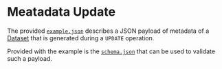# Meatadata Update

The provided [`example.json`](example.json) describes a JSON payload of metadata of a [Dataset](https://github.com/JiscRDSS/rdss-canonical-data-model/tree/master/properties/Dataset) that is generated during a `UPDATE` operation.

Provided with the example is the [`schema.json`](schema.json) that can be used to validate such a payload.
